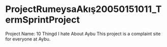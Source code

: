 # ProjectRumeysaAkış20050151011_TermSprintProject
Project Name: 10 Thingd I hate About Aybu
This project is a complaint site for everyone at Aybu. 
